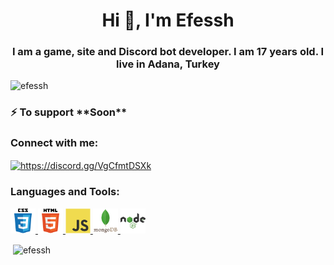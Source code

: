 <h1 align="center">Hi 👋, I'm Efessh</h1>
<h3 align="center">I am a game, site and Discord bot developer. I am 17 years old. I live in Adana, Turkey</h3>

<p align="left"> <img src="https://komarev.com/ghpvc/?username=efessh&label=Profile%20views&color=0e75b6&style=flat-square" alt="efessh" /> </p>

<h3 align="left">⚡ To support **Soon**</h3>
<p align="left">
<a 
</p>

<h3 align="left">Connect with me:</h3>
<p align="left">
<a href="https://discord.gg/https://discord.gg/VgCfmtDSXk" target="blank"><img align="center" src="https://raw.githubusercontent.com/rahuldkjain/github-profile-readme-generator/master/src/images/icons/Social/discord.svg" alt="https://discord.gg/VgCfmtDSXk" height="30" width="40" /></a>
</p>

<h3 align="left">Languages and Tools:</h3>
<p align="left"> <a href="https://www.w3schools.com/css/" target="_blank" rel="noreferrer"> <img src="https://raw.githubusercontent.com/devicons/devicon/master/icons/css3/css3-original-wordmark.svg" alt="css3" width="40" height="40"/> </a> <a href="https://www.w3.org/html/" target="_blank" rel="noreferrer"> <img src="https://raw.githubusercontent.com/devicons/devicon/master/icons/html5/html5-original-wordmark.svg" alt="html5" width="40" height="40"/> </a> <a href="https://developer.mozilla.org/en-US/docs/Web/JavaScript" target="_blank" rel="noreferrer"> <img src="https://raw.githubusercontent.com/devicons/devicon/master/icons/javascript/javascript-original.svg" alt="javascript" width="40" height="40"/> </a> <a href="https://www.mongodb.com/" target="_blank" rel="noreferrer"> <img src="https://raw.githubusercontent.com/devicons/devicon/master/icons/mongodb/mongodb-original-wordmark.svg" alt="mongodb" width="40" height="40"/> </a> <a href="https://nodejs.org" target="_blank" rel="noreferrer"> <img src="https://raw.githubusercontent.com/devicons/devicon/master/icons/nodejs/nodejs-original-wordmark.svg" alt="nodejs" width="40" height="40"/> </a> </p>

<p>&nbsp;<img align="center" src="https://github-readme-stats.vercel.app/api?username=efessh&show_icons=true&theme=dark&locale=TR" alt="efessh" /></p>
